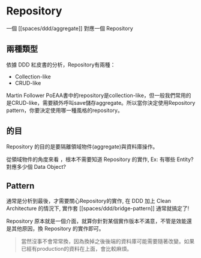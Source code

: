 # Repository

一個 [[spaces/ddd/aggregate]] 對應一個 Repository

## 兩種類型

依據 DDD 紅皮書的分析，Repository有兩種：
- Collection-like
- CRUD-like
    
Martin Follower PoEAA書中的repository是collection-like，但一般我們常用的是CRUD-like，需要額外呼叫save儲存aggregate。所以當你決定使用Repository pattern，你要決定使用哪一種風格的repository。

## 的目

Repository 的目的是要隔離領域物件(aggregate)與資料庫操作。

從領域物件的角度來看 ，根本不需要知道 Repository 的實作, Ex: 有哪些
Entity? 對應多少個 Data Object?

## Pattern

通常是分析到最後，才需要關心Repository的實作, 在 DDD 加上 Clean Architecture 的情況下, 實作套 [[spaces/ddd/bridge-pattern]] 通常就搞定了!

Repository 原本就是一個介面，就算你針對某個實作版本不滿意，不管是效能還是其他原因，換 Repository 的實作即可。

> 當然沒事不會常常換，因為換掉之後後端的資料庫可能需要隨著改變。如果已經有production的資料在上面，會比較麻煩。